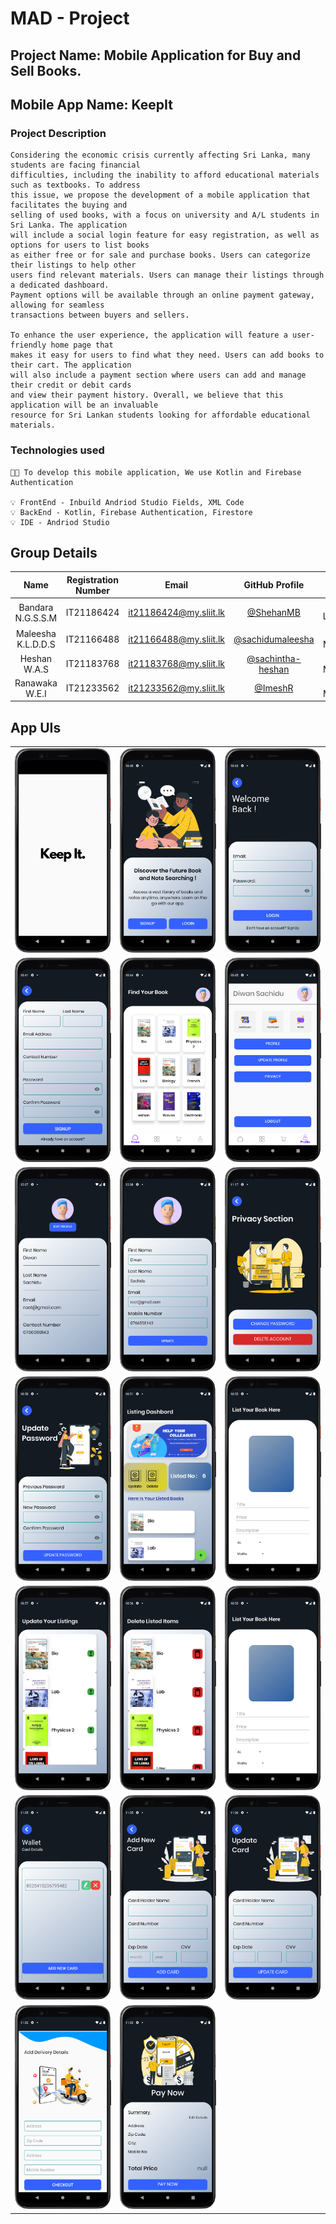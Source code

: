 
# MAD - Project


## Project Name: Mobile Application for Buy and Sell Books.
## Mobile App Name: KeepIt

### Project Description 

```
Considering the economic crisis currently affecting Sri Lanka, many students are facing financial
difficulties, including the inability to afford educational materials such as textbooks. To address
this issue, we propose the development of a mobile application that facilitates the buying and
selling of used books, with a focus on university and A/L students in Sri Lanka. The application
will include a social login feature for easy registration, as well as options for users to list books
as either free or for sale and purchase books. Users can categorize their listings to help other
users find relevant materials. Users can manage their listings through a dedicated dashboard.
Payment options will be available through an online payment gateway, allowing for seamless
transactions between buyers and sellers.

To enhance the user experience, the application will feature a user-friendly home page that
makes it easy for users to find what they need. Users can add books to their cart. The application
will also include a payment section where users can add and manage their credit or debit cards
and view their payment history. Overall, we believe that this application will be an invaluable
resource for Sri Lankan students looking for affordable educational materials.
```
### Technologies used

```
🧑‍💻 To develop this mobile application, We use Kotlin and Firebase Authentication

💡 FrontEnd - Inbuild Andriod Studio Fields, XML Code
💡 BackEnd - Kotlin, Firebase Authentication, Firestore
💡 IDE - Andriod Studio
```
## Group Details

| Name | Registration Number | Email | GitHub Profile | Status| 
|:--------:|:--------:|:--------:|:--------:|:--------:|
| Bandara N.G.S.S.M | IT21186424 | it21186424@my.sliit.lk | [@ShehanMB](https://github.com/ShehanMB) | 👨‍💻Leader⭐ |
| Maleesha K.L.D.D.S | IT21166488 | it21166488@my.sliit.lk | [@sachidumaleesha](https://github.com/sachidumaleesha) | 👨‍💻Member |
| Heshan W.A.S | IT21183768 | it21183768@my.sliit.lk | [@sachintha-heshan](https://github.com/sachintha-heshan) | 👨‍💻Member |
| Ranawaka W.E.I | IT21233562 | it21233562@my.sliit.lk | [@ImeshR](https://github.com/ImeshR) | 👨‍💻Member |

## App UIs

<table>
  <tr>
    <td><img src="https://raw.githubusercontent.com/ImeshR/MAD-Project/main/UIs/OpenScreen.png"></td>
    <td><img src="https://raw.githubusercontent.com/ImeshR/MAD-Project/main/UIs/Splash%20Page.png"></td>
    <td><img src="https://raw.githubusercontent.com/ImeshR/MAD-Project/main/UIs/Login.png"></td>
  </tr>
  <tr>
    <td><img src="https://raw.githubusercontent.com/ImeshR/MAD-Project/main/UIs/SignUp.png"></td>
    <td><img src="https://raw.githubusercontent.com/ImeshR/MAD-Project/main/UIs/Home.png"></td>
    <td><img src="https://raw.githubusercontent.com/ImeshR/MAD-Project/main/UIs/UserProfile.png"></td>
  </tr>
  <tr>
    <td><img src="https://raw.githubusercontent.com/ImeshR/MAD-Project/main/UIs/UserInfoDisplay.png"></td>
    <td><img src="https://raw.githubusercontent.com/ImeshR/MAD-Project/main/UIs/UserInfoUpdate.png"></td>
    <td><img src="https://raw.githubusercontent.com/ImeshR/MAD-Project/main/UIs/Privacy%20Page.png"></td>
  </tr>
  <tr>
    <td><img src="https://raw.githubusercontent.com/ImeshR/MAD-Project/main/UIs/UpdatePassword.png"></td>
    <td><img src="https://raw.githubusercontent.com/ImeshR/MAD-Project/main/UIs/Book%20Listing%20Page.png"></td>
    <td><img src="https://raw.githubusercontent.com/ImeshR/MAD-Project/main/UIs/Book%20Adding%20Page.png"></td>
  </tr>
  <tr>
    <td><img src="https://raw.githubusercontent.com/ImeshR/MAD-Project/main/UIs/Update%20Listing%20Page.png"></td>
    <td><img src="https://raw.githubusercontent.com/ImeshR/MAD-Project/main/UIs/Delete%20Listing%20Page.png"></td>
    <td><img src="https://raw.githubusercontent.com/ImeshR/MAD-Project/main/UIs/Book%20Adding%20Page.png"></td>
  </tr>
  <tr>
    <td><img src="https://raw.githubusercontent.com/ImeshR/MAD-Project/main/UIs/Wallet%20Page.png"></td>
    <td><img src="https://raw.githubusercontent.com/ImeshR/MAD-Project/main/UIs/Add%20New%20Card%20Page.png"></td>
    <td><img src="https://raw.githubusercontent.com/ImeshR/MAD-Project/main/UIs/Update%20Card%20Page.png"></td>
  </tr>
  <tr>
    <td><img src="https://raw.githubusercontent.com/ImeshR/MAD-Project/main/UIs/Add%20Delivary%20Details%20Page.png"></td>
    <td><img src="https://raw.githubusercontent.com/ImeshR/MAD-Project/main/UIs/Checkout%20Page.png"></td>
  </tr>
</table>
